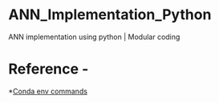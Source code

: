 # ANN_Implementation_Python
ANN implementation using python | Modular coding 

# Reference - 

*[Conda env commands](https://conda.io/projects/conda/en/latest/user-guide/tasks/manage-environments.html#)




